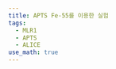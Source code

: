```yaml
---
title: APTS Fe-55를 이용한 실험
tags:
  - MLR1
  - APTS
  - ALICE
use_math: true
---
```

<!--

## 실험 방법

Fe-55 방사선원을 이용한 실험에 앞서서 각 실험 환경 별로 적절한 trigger threshold 값을 찾아줘야 한다.
Trigger threshold는 ADC값을 기준으로 그 문턱값을 넘지 않으면 이벤트를 기록하지 않는다.
Trigger threshold를 찾기 위해서 다음 명령을 내려줘야 한다.

```
python apts_readout.py PORXIMITY CHIP_ID -ty int -vbbr VBB -tt NN
```

이 때 반드시 trigger type(`-ty`)를 `int`로 설정해 주어야 한다.
그리고 실재 실험에 사용할 Vbb 값을 `VBB`에 넣어준 뒤, `NN`값을 바꿔주면서 적당한 값을 찾아야 한다.
이 때 이 값이 너무 낮으면 노이즈가 많이 잡히고 너무 높으면 Fe-55에서 나온 실재 신호도 막아버릴 수 있다.
따라서 시그널을 방해하지 않을 정도로 천천히 올라가는 값을 찾는다.
이와 같은 절차로 trigger threshold값이 정해졌다면 그 값을 이용해서 다음 코드를 실행한다.

```
./apts_source_scan.py PROXIMITY CHIP_ID -hpath HAMEG_PATH -daqc POWER_CHANNEL -vbbc VBB_CHANNEL -fw path-to/0x000000.bit -ty int -tt NN --ntrg 150000 -vbbr VBB
```

이 때 source scan은 펌웨어부터 올리므로 HAMEG 경로와 설정, fpga 파일을 지정해줘야 한다.
Trigger type은 앞서 trigger threshold를 찾아줬을 때처럼 `int`로 설정해준다.
그리고 triger threshold의 값을 `NN`에 대입하고 `--ntrg`를 통해서 trigger number를 설정할 수 있다.
마지막으로 `-vbbr`을 이용해서 원하는 Vbb값을 설정해준다.
방사선원 없이 해당 스크립트를 돌리면 gain 측정을 끝마친 뒤에 'Gain calibration done. Put on the source and press enter.'라는 문구가 뜬다.
그러면 방사선원을 올려준 뒤 enter를 눌러주면 측정을 시작한다.
측정이 완료되면 HAMEG이 꺼진다.

실험이 끝난 후 Data 디렉토리(또는 설정해준 디렉토리(`-o`로 설정 가능))를 확인해보면, `gain` 디렉토리와 `source` 디렉토리가 생긴다. `gain` 디렉토리 안에는 `apts_gain_XXX.log`, `apts_gain_XXX.json`과 `apts_gain_XXX.raw` 파일이 생기며, `source` 디렉토리에는 `apts_XXX.log`, `apts_XXX.json`과 `apts_XXX.raw` 파일이 생긴다.

## 분석 방법

### 디코딩

먼저 분석을 시작하려면 `raw` 파일을 다루기 쉬운 파일로 변환해줘야 한다. 
여기서는 `npy` 파일로 변환시킨다.
`source` 디렉토리로 간 후 다음을 실행해준다.

```
python ../../../analysis/apts/apts_decode.py apts_XXX.raw
```
그러면 `apts_XXX.npy`가 생긴다.

마찬가지로 `gain` 디렉토리에 간 후 

```
python ../../../analysis/apts/analysis_gain.py .
```

를 해주면 `apts_gain_XXX_analsed.npz`, `apts_gain_XXX_control_plot.pdf`와 `apts_gain_XXX_decoded.npy`가 생긴다.
주의할 점은 `apts_docode.py`는 raw 파일을 넣어줘야 하지만 `analysis_gain.py`에서는 `gain` 관련 파일이 있는 디렉토리 경로를 넣어줘야 한다.

![gain plot]({{ site.baseurl }}{% link theme/img/apts/apts_gain_20230130_172940_control_plot.pdf %}){: width="80%"}

그림을 보면 $V_{RESET}$ 값을 키워주면서 펄스의 baseline 값 (0~90 프레임 까지의 평균값)을 점을 찍어준다. 
그리고 그 값을 미분해주면 각 `V_{RESET}`값에 대한 gain값을 얻을 수 있다. (오른쪽 그래프)
`gain`값은 APTS 신호의 아웃풋 신호의 크기를 인풋 신호의 크기로 나눠준 것이다.
`V_{RESET}`값의 200에서 600값에 gain이 평평한 부분을 확인할 수 있다.
부산대가 가지고 있는 검출기는 Source follower이므로 아웃풋 시그널이 인풋 시그널보다 작다. 따라서 gain값이 1보다 작게 나온다.

### 분석
다음 코드를 실행해주면 분석 결과와 관련 그래프들을 자동으로 그려준다.

```
python run_full_analysis.py path-to/source/apts_XXX path-to/source --file_calibration path-to/gain/apts_gain_XXX_analysed.npz -ls
```

위 코드는 5가지 단계를 하나로 묶어놓은 코드이다. 개별 과정은 다음과 같다.
- Signal Calibration
- Signal Extraction
- Clusterization
- Data Quality
  - Noise
  - Frames_hits
  - Signals
- Analysis

다음은 부산대학교에서 측정한 1.2Vbb에 대한 플롯들을 정리해 놓은 것이다.

- Data Quality
  
![노이즈]({{ site.baseurl }}{% link theme/img/apts/Data_Quality/Noise_apts_20230130_172940.pdf %}){: width="80%"}

해당 플롯은 모든 이벤트와 모든 픽셀의 baseline값과 noise 값을 정리해 둔 것이다. 
배이스라인값은 앞선 설명대로 0~90 프레임까지 값의 평균값이다.
노이즈는 계산이 조금 복잡하다. 
각 이벤트 중 가장 큰 값의 프레임넘버를 찾고 그 값을 192에서 뺀다.
그 값이 바로 노이즈 프레임넘버이며 이에 해당하는 데이터 값들이 바로 해당 이벤트와 해당 픽셀의 노이즈 값이다.
이 값들을 전부 모으면 가우스 분포를 띄게 된다.

![네이버 시드]({{ site.baseurl }}{% link theme/img/apts/Data_Quality/Neighbours_seed_apts_20230130_172940.pdf %}){: width="80%"}

여기서 시드 시그널은 16개 픽셀 중 가장 큰 값을 가진 픽셀을 의미한다. 
그리고 네이버 시그널은 시드 시그널 주변 픽셀들을 의미하며 그 합을 y축에 표시하고 엔트리를 색깔로 표시하였다.
이 때 괄목할 만한 특징으로 마치 2 개의 그룹을 만들 수 있는 것 처럼 보인다. 
시드 픽셀 시그널 10~40에 걸쳐있는 밝은 영역(영역 1)과 20~90에 걸쳐있는 밝은 영역(영역 2)으로 나눌 수 있는 것 같다. 
왜 이런 두 영역으로 나눌 수 있는 지는 좀 더 질의가 필요해 보인다.
영역 2는 ITS2를 연구할 때 HIC assembly연구에서도 확인할 수 있었다고 한다.

![프레임 분석]({{ site.baseurl }}{% link theme/img/apts/Data_Quality/Frames_apts_20230130_172940.pdf %}){: width="80%"}
-->